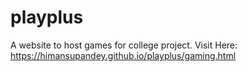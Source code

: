 # playplus
A website to host games for college project.
Visit Here: <a>https://himansupandey.github.io/playplus/gaming.html</a>
